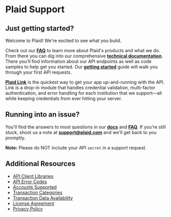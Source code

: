 # Plaid Support

## Just getting started?

Welcome to Plaid! We're excited to see what you build.

Check out our [**FAQ**][11] to learn more about Plaid's products and what we do. From there you can dig into our comprehensive [**technical documentation**][2]. There you'll find information about our API endpoints as well as code samples to help get you started. Our [**getting started**][12] guide will walk you through your first API requests.

[**Plaid Link**][1] is the quickest way to get your app up-and-running with the API. Link is a drop-in module that handles credential validation, multi-factor authentication, and error handling for each institution that we support—all while keeping credentials from ever hitting your server.

## Running into an issue?

You'll find the answers to most questions in our [**docs**][2] and [**FAQ**][11]. If you're still stuck, shoot us a note at **support@plaid.com** and we'll get back to you promptly.

**Note:** Please do NOT include your API `secret` in a support request.

## Additional Resources

 - [API Client Libraries][13]
 - [API Error Codes][5]
 - [Accounts Supported][6]
 - [Transaction Categories][7]
 - [Transaction Data Availability][8]
 - [License Agreement][9]
 - [Privacy Policy][10]

[1]: https://blog.plaid.com/plaid-link/
[2]: https://plaid.com/docs/api/
[5]: https://github.com/plaid/support/blob/master/errors.md
[6]: https://github.com/plaid/support/blob/master/accounts-supported.md
[7]: https://github.com/plaid/support/blob/master/categories.md
[8]: https://github.com/plaid/support/blob/master/data-availability.md
[9]: https://plaid.com/legal
[10]: https://plaid.com/privacy#Docs_Privacy_Policy
[11]: https://blog.plaid.com/faq/
[12]: https://blog.plaid.com/getting-started/
[13]: https://plaid.com/docs/#resources
